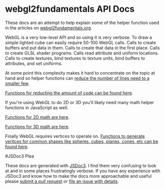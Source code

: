 webgl2fundamentals API Docs
==========================

These docs are an attempt to help explain some of the helper function
used in the articles on [webgl2fundamentals.org](http://webgl2fundamentals.org).

WebGL is a very low-level API and so using it is very verbose. To draw a simple
lighted cube can easily require 50-100 WebGL calls. Calls to create buffers
and put data in them. Calls to create that data in the first place. Calls to
create GLSL shader programs. Calls read attribute and uniform locations. Calls
to create textures, bind textures to texture units, bind buffers to attributes,
and set uniforms.

At some point this complexity makes it hard to concentrate on the topic at hand
and so helper functions can [reduce the number of lines need to
a smaller few](/webgl/lessons/webgl-less-code-more-fun.html).

[Functions for reducting the amount of code can be found here](/docs/module-webgl-utils.html).

If you're using WebGL to do 2D or 3D you'll likely need many math helper functions
in JavaScript as well.

[Functions for 2D math are here](/docs/module-webgl-2d-math.html).

[Functions for 3D math are here](/docs/module-webgl-3d-math.html).

Finally WebGL requires vertices to operate on. [Functions to generate veritces
for common shapes like spheres, cubes, planes, cones, etc can be found here](/docs/module-primitives.html).

#JSDoc3 Plea

These docs are generated with [JSDoc3](http://usejsdoc.org/). I find them very confusing to look at
and in some places frustratingly verbose. If you have any experience with JSDoc3 and know how to
make the docs more approachable and useful please [submit a pull request](https://github.com/greggman/webgl-fundamentals)
or [file an issue with details](https://github.com/greggman/webgl-fundamentals/issues).

